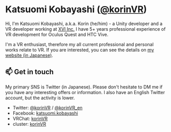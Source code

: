 # Katsuomi Kobayashi (<a href="https://twitter.com/korinVR">@korinVR</a>)

Hi, I'm Katsuomi Kobayashi, a.k.a. Korin (he/him) - a Unity developer and a VR developer working at <a href="https://www.xvi.co.jp/">XVI Inc.</a> I have 5+ years professional experience of VR development for Oculus Quest and HTC Vive.

I'm a VR enthusiast, therefore my all current professional and personal works relate to VR. If you are interested, you can see the details on <a href="https://framesynthesis.jp/about/">my website (in Japanese)</a>.

## 📫  Get in touch

My primary SNS is Twitter (in Japanese). Please don't hesitate to DM me if you have any interesting offers or information. I also have an English Twitter account, but the activity is lower.

- Twitter: <a href="https://twitter.com/korinVR">@korinVR</a> / <a href="https://twitter.com/korinVR_en">@korinVR_en</a>
- Facebook: <a href="https://www.facebook.com/katsuomi.kobayashi">katsuomi.kobayashi</a>
- VRChat: <a href="https://vrchat.com/home/user/usr_fd220e88-d377-4c14-8d2a-0c691e2d0872">korinVR</a>
- cluster: <a href="https://cluster.mu/u/korinVR">korinVR</a>

<!--
**korinVR/korinVR** is a ✨ _special_ ✨ repository because its `README.md` (this file) appears on your GitHub profile.

Here are some ideas to get you started:

- 🔭 I’m currently working on ...
- 🌱 I’m currently learning ...
- 👯 I’m looking to collaborate on ...
- 🤔 I’m looking for help with ...
- 💬 Ask me about ...
- 📫 How to reach me: ...
- 😄 Pronouns: ...
- ⚡ Fun fact: ...
-->
